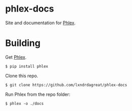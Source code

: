 # phlex-docs
Site and documentation for [Phlex](https://github.com/lxndrdagreat/phlex).

# Building

Get [Phlex](https://github.com/lxndrdagreat/phlex).

    $ pip install phlex

Clone this repo.

    $ git clone https://github.com/lxndrdagreat/phlex-docs

Run Phlex from the repo folder:

    $ phlex -o ./docs
